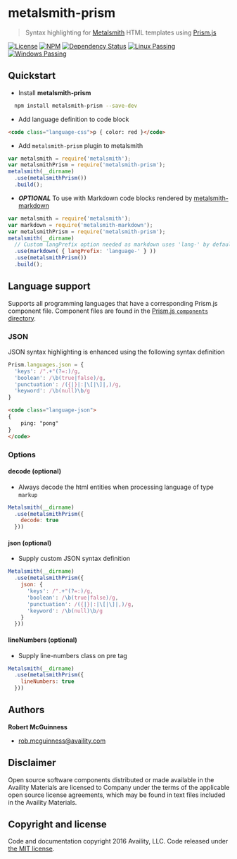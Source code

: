 # metalsmith-prism

> Syntax highlighting for [Metalsmith](http://www.metalsmith.io/) HTML templates using [Prism.js](http://prismjs.com/)

[![License](https://img.shields.io/badge/license-MIT-blue.svg?style=flat-square&label=license)](http://opensource.org/licenses/MIT)
[![NPM](http://img.shields.io/npm/v/metalsmith-prism.svg?style=flat-square&label=npm)](https://npmjs.org/package/metalsmith-prism)
[![Dependency Status](https://img.shields.io/david/Availity/metalsmith-prism.svg?style=flat-square)](https://david-dm.org/Availity/metalsmith-prism)
[![Linux Passing](https://img.shields.io/travis/Availity/metalsmith-prism.svg?style=flat-square&label=linux)](https://travis-ci.org/Availity/metalsmith-prism)
[![Windows Passing](https://img.shields.io/appveyor/ci/robmcguinness/metalsmith-prism.svg?style=flat-square&label=windows)](https://ci.appveyor.com/project/robmcguinness/metalsmith-prism)

## Quickstart

+ Install **metalsmith-prism**

>
```bash
  npm install metalsmith-prism --save-dev
```

+ Add language definition to code block

>
```html
<code class="language-css">p { color: red }</code>
```

+ Add `metalsmith-prism` plugin to metalsmith

>
```js
var metalsmith = require('metalsmith');
var metalsmithPrism = require('metalsmith-prism');
metalsmith(__dirname)
  .use(metalsmithPrism())
  .build();
```

+ **_OPTIONAL_** To use with Markdown code blocks rendered by [metalsmith-markdown](https://github.com/segmentio/metalsmith-markdown)

>
```js
var metalsmith = require('metalsmith');
var markdown = require('metalsmith-markdown');
var metalsmithPrism = require('metalsmith-prism');
metalsmith(__dirname)
  // Custom langPrefix option needed as markdown uses 'lang-' by default:
  .use(markdown( { langPrefix: 'language-' } ))
  .use(metalsmithPrism())
  .build();
```

## Language support

Supports all programming languages that have a corresponding Prism.js component file. Component files are found in the [Prism.js `components` directory](https://github.com/PrismJS/prism/tree/master/components). 

### JSON 

JSON syntax highlighting is enhanced using the following syntax definition

>
```javascript
Prism.languages.json = {
  'keys': /".+"(?=:)/g,
  'boolean': /\b(true|false)/g,
  'punctuation': /({|}|:|\[|\]|,)/g,
  'keyword': /\b(null)\b/g
}
```
>
```html
<code class="language-json">
{
    ping: "pong"
}
</code>
```

### Options

#### decode (optional)

- Always decode the html entities when processing language of type `markup`

```javascript
Metalsmith(__dirname)
  .use(metalsmithPrism({
    decode: true
  }))
```

#### json (optional)

- Supply custom JSON syntax definition

```javascript
Metalsmith(__dirname)
  .use(metalsmithPrism({
    json: {
      'keys': /".+"(?=:)/g,
      'boolean': /\b(true|false)/g,
      'punctuation': /({|}|:|\[|\]|,)/g,
      'keyword': /\b(null)\b/g
    }
  }))
```

#### lineNumbers (optional)

- Supply line-numbers class on pre tag

```javascript
Metalsmith(__dirname)
  .use(metalsmithPrism({
    lineNumbers: true
  }))
```



## Authors

**Robert McGuinness**
+ [rob.mcguinness@availity.com](rob.mcguinness@availity.com)

## Disclaimer

Open source software components distributed or made available in the Availity Materials are licensed to Company under the terms of the applicable open source license agreements, which may be found in text files included in the Availity Materials.

## Copyright and license

Code and documentation copyright 2016 Availity, LLC. Code released under [the MIT license](https://github.com/Availity/metalsmith-prism/blob/master/LICENSE).



